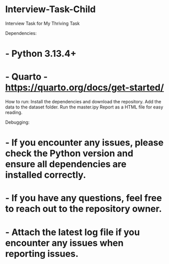 # Interview-Task-Child
Interview Task for My Thriving Task

Dependencies:
# - Python 3.13.4+
# - Quarto -https://quarto.org/docs/get-started/

How to run:
Install the dependencies and download the repository.
Add the data to the dataset folder.
Run the master.ipy
Report as a HTML file for easy reading.

Debugging:
# - If you encounter any issues, please check the Python version and ensure all dependencies are installed correctly.
# - If you have any questions, feel free to reach out to the repository owner.
# - Attach the latest log file if you encounter any issues when reporting issues.
